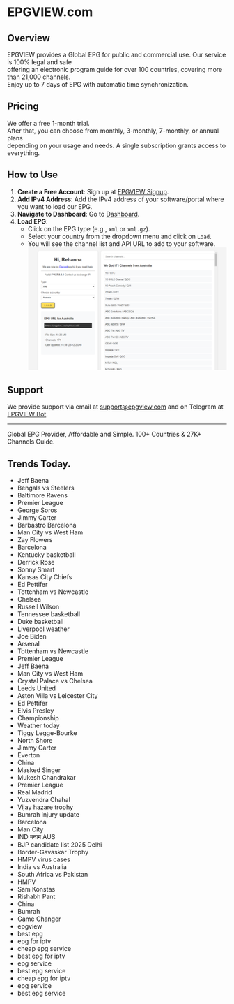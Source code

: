 # EPGVIEW.com



## Overview
EPGVIEW provides a Global EPG for public and commercial use. Our service is 100% legal and safe\
offering an electronic program guide for over 100 countries, covering more than 21,000 channels.\
Enjoy up to 7 days of EPG with automatic time synchronization.

## Pricing
We offer a free 1-month trial. \
After that, you can choose from monthly, 3-monthly, 7-monthly, or annual plans \
depending on your usage and needs. A single subscription grants access to everything.

## How to Use
1. **Create a Free Account**: Sign up at [EPGVIEW Signup](https://epgview.com/signup.php).
2. **Add IPv4 Address**: Add the IPv4 address of your software/portal where you want to load our EPG.
3. **Navigate to Dashboard**: Go to [Dashboard](https://epgview.com/dashboard.php).
4. **Load EPG**:
   - Click on the EPG type (e.g., `xml` or `xml.gz`).
   - Select your country from the dropdown menu and click on `Load`.
   - You will see the channel list and API URL to add to your software.
![EPGVIEW](img/dashboard.png)
## Support
We provide support via email at [support@epgview.com](mailto:support@epgview.com) and on Telegram at [EPGVIEW Bot](https://t.me/epgview_bot).

---

Global EPG Provider, Affordable and Simple. 100+ Countries & 27K+ Channels Guide.

## Trends Today.

- Jeff Baena
- Bengals vs Steelers
- Baltimore Ravens
- Premier League
- George Soros
- Jimmy Carter
- Barbastro  Barcelona
- Man City vs West Ham
- Zay Flowers
- Barcelona
- Kentucky basketball
- Derrick Rose
- Sonny Smart
- Kansas City Chiefs
- Ed Pettifer
- Tottenham vs Newcastle
- Chelsea
- Russell Wilson
- Tennessee basketball
- Duke basketball
- Liverpool weather
- Joe Biden
- Arsenal
- Tottenham vs Newcastle
- Premier League
- Jeff Baena
- Man City vs West Ham
- Crystal Palace vs Chelsea
- Leeds United
- Aston Villa vs Leicester City
- Ed Pettifer
- Elvis Presley
- Championship
- Weather today
- Tiggy Legge-Bourke
- North Shore
- Jimmy Carter
- Everton
- China
- Masked Singer
- Mukesh Chandrakar
- Premier League
- Real Madrid
- Yuzvendra Chahal
- Vijay hazare trophy
- Bumrah injury update
- Barcelona
- Man City
- IND बनाम AUS
- BJP candidate list 2025 Delhi
- Border-Gavaskar Trophy
- HMPV virus cases
- India vs Australia
- South Africa vs Pakistan
- HMPV
- Sam Konstas
- Rishabh Pant
- China
- Bumrah
- Game Changer
- epgview
- best epg
- epg for iptv
- cheap epg service
- best epg for iptv
- epg service
- best epg service
- cheap epg for iptv
- epg service
- best epg service
